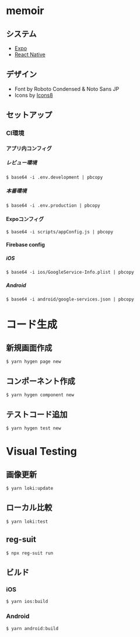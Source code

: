 # memoir

## システム

 - [Expo](https://expo.io/)
 - [React Native](https://reactnative.dev/)

## デザイン
 - Font by Roboto Condensed & Noto Sans JP
 - Icons by [Icons8](https://icons8.jp/)


## セットアップ


### CI環境

#### アプリ内コンフィグ

##### レビュー環境
```
$ base64 -i .env.development | pbcopy
```

##### 本番環境
```
$ base64 -i .env.production | pbcopy
```


#### Expoコンフィグ
```
$ base64 -i scripts/appConfig.js | pbcopy
```

#### Firebase config


##### iOS
```
$ base64 -i ios/GoogleService-Info.plist | pbcopy
```

##### Android
```
$ base64 -i android/google-services.json | pbcopy
```



# コード生成

## 新規画面作成
```
$ yarn hygen page new
```

## コンポーネント作成
```
$ yarn hygen component new
```

## テストコード追加
```
$ yarn hygen test new
```

# Visual Testing

## 画像更新 

```
$ yarn loki:update
```

## ローカル比較

```
$ yarn loki:test
```

## reg-suit

```
$ npx reg-suit run
```

## ビルド

### iOS

```
$ yarn ios:build
```

### Android

```
$ yarn android:build
```